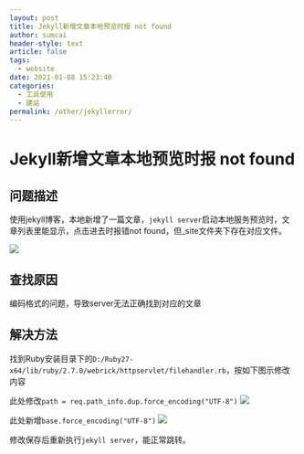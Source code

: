 ```yaml
---
layout: post
title: Jekyll新增文章本地预览时报 not found
author: sumcai
header-style: text
article: false
tags: 
  - website
date: 2021-01-08 15:23:40
categories: 
  - 工具使用
  - 建站
permalink: /other/jekyllerror/
---
```


# Jekyll新增文章本地预览时报 not found

## <i class="fa fa-question-circle"></i> 问题描述
使用jekyll博客，本地新增了一篇文章，`jekyll server`启动本地服务预览时，文章列表里能显示，点击进去时报错not found，但_site文件夹下存在对应文件。

![](https://objectstorage.ap-osaka-1.oraclecloud.com/n/ax0kqy8quzyr/b/bucket-blog/o/2022/04/e551b6a16e8a18ad3b6050b40e64a733.png)

## <i class="fa fa-bullseye"></i> 查找原因
编码格式的问题，导致server无法正确找到对应的文章

## <i class="fa fa-check-circle"></i> 解决方法
找到Ruby安装目录下的`D:/Ruby27-x64/lib/ruby/2.7.0/webrick/httpservlet/filehandler.rb`，按如下图示修改内容

此处修改`path = req.path_info.dup.force_encoding("UTF-8")`
![](https://objectstorage.ap-osaka-1.oraclecloud.com/n/ax0kqy8quzyr/b/bucket-blog/o/2022/04/275b2f7bc2d87d8f43dea4c903d2cd08.png)

此处新增`base.force_encoding("UTF-8")`
![](https://objectstorage.ap-osaka-1.oraclecloud.com/n/ax0kqy8quzyr/b/bucket-blog/o/2022/04/5daf98987e355ea3949bc0adb161063a.png)

修改保存后重新执行`jekyll server`，能正常跳转。